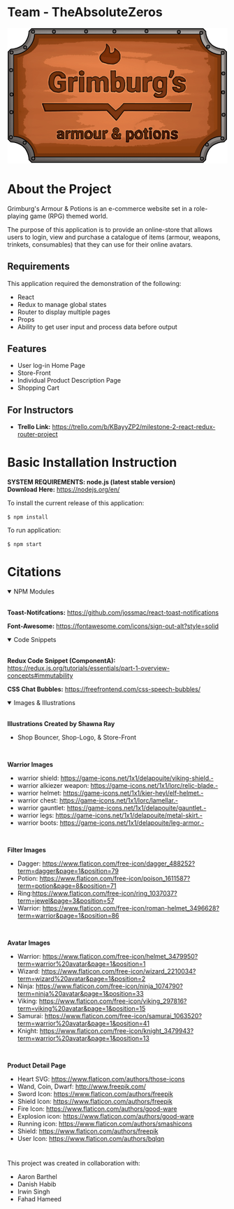 # Team - TheAbsoluteZeros
![Shop Logo](/public/imgs/shop-logo.png)
#

# About the Project
Grimburg's Armour & Potions is an e-commerce website set in a role-playing game (RPG) themed world. 

The purpose of this application is to provide an online-store that allows users to login, view and purchase a catalogue of items (armour, weapons, trinkets, consumables) that they can use for their online avatars. 

## Requirements
This application required the demonstration of the following:
- React
- Redux to manage global states
- Router to display multiple pages
- Props
- Ability to get user input and process data before output

## Features
- User log-in Home Page
- Store-Front
- Individual Product Description Page
- Shopping Cart

## For Instructors
- **Trello Link:** https://trello.com/b/KBayyZP2/milestone-2-react-redux-router-project
#

# Basic Installation Instruction

**SYSTEM REQUIREMENTS: node.js (latest stable version)**
<br>
**Download Here:** https://nodejs.org/en/

To install the current release of this application:

`$ npm install`

To run application:

`$ npm start`
#

# Citations
<details open>
<summary>NPM Modules</summary>
<br>

**Toast-Notifcations:** https://github.com/jossmac/react-toast-notifications

**Font-Awesome:** https://fontawesome.com/icons/sign-out-alt?style=solid
</details>

<details  open>
<summary>Code Snippets</summary>
<br>

**Redux Code Snippet (ComponentA):**
https://redux.js.org/tutorials/essentials/part-1-overview-concepts#immutability

**CSS Chat Bubbles:**
https://freefrontend.com/css-speech-bubbles/
</details>

<details open>
<summary>Images & Illustrations</summary>
<br>

**Illustrations Created by Shawna Ray**
- Shop Bouncer, Shop-Logo, & Store-Front
<br>


**Warrior Images**
- warrior shield: https://game-icons.net/1x1/delapouite/viking-shield.- 
- warrior alkiezer weapon: https://game-icons.net/1x1/lorc/relic-blade.- 
- warrior helmet: https://game-icons.net/1x1/kier-heyl/elf-helmet.- 
- warrior chest: https://game-icons.net/1x1/lorc/lamellar.- 
- warrior gauntlet: https://game-icons.net/1x1/delapouite/gauntlet.- 
- warrior legs: https://game-icons.net/1x1/delapouite/metal-skirt.- 
- warrior boots: https://game-icons.net/1x1/delapouite/leg-armor.- 
<br>

**Filter Images**
- Dagger: https://www.flaticon.com/free-icon/dagger_488252?term=dagger&page=1&position=79
- Potion: https://www.flaticon.com/free-icon/poison_1611587?term=potion&page=8&position=71
- Ring:https://www.flaticon.com/free-icon/ring_1037037?term=jewel&page=3&position=57
- Warrior: https://www.flaticon.com/free-icon/roman-helmet_3496628?term=warrior&page=1&position=86
<br>

**Avatar Images**

- Warrior: https://www.flaticon.com/free-icon/helmet_3479950?term=warrior%20avatar&page=1&position=1
- Wizard: https://www.flaticon.com/free-icon/wizard_2210034?term=wizard%20avatar&page=1&position=2
- Ninja: https://www.flaticon.com/free-icon/ninja_1074790?term=ninja%20avatar&page=1&position=33
- Viking: https://www.flaticon.com/free-icon/viking_297816?term=viking%20avatar&page=1&position=15
- Samurai: https://www.flaticon.com/free-icon/samurai_1063520?term=warrior%20avatar&page=1&position=41
- Knight: https://www.flaticon.com/free-icon/knight_3479943?term=warrior%20avatar&page=1&position=13


<br>

**Product Detail Page**

- Heart SVG: https://www.flaticon.com/authors/those-icons
- Wand, Coin, Dwarf: http://www.freepik.com/
- Sword Icon: https://www.flaticon.com/authors/freepik
- Shield Icon: https://www.flaticon.com/authors/freepik
- Fire Icon: https://www.flaticon.com/authors/good-ware
- Explosion icon: https://www.flaticon.com/authors/good-ware
- Running icon: https://www.flaticon.com/authors/smashicons
- Shield: https://www.flaticon.com/authors/freepik
- User Icon: https://www.flaticon.com/authors/bqlqn
</details>

#
This project was created in collaboration with:
- Aaron Barthel
- Danish Habib
- Irwin Singh
- Fahad Hameed
